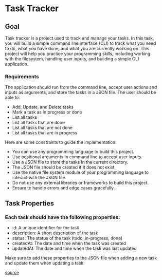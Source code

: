 # Task Tracker

## Goal

Task tracker is a project used to track and manage your tasks. In this task, you will build a simple command line interface (CLI) to track what you need to do, what you have done, and what you are currently working on. This project will help you practice your programming skills, including working with the filesystem, handling user inputs, and building a simple CLI application.

### Requirements

The application should run from the command line, accept user actions and inputs as arguments, and store the tasks in a JSON file. The user should be able to:

* Add, Update, and Delete tasks
* Mark a task as in progress or done
* List all tasks
* List all tasks that are done
* List all tasks that are not done
* List all tasks that are in progress

Here are some constraints to guide the implementation:

* You can use any programming language to build this project.
* Use positional arguments in command line to accept user inputs.
* Use a JSON file to store the tasks in the current directory.
* The JSON file should be created if it does not exist.
* Use the native file system module of your programming language to interact with the JSON file.
* Do not use any external libraries or frameworks to build this project.
* Ensure to handle errors and edge cases gracefully.

## Task Properties

### Each task should have the following properties:

* id: A unique identifier for the task
* description: A short description of the task
* status: The status of the task (todo, in-progress, done)
* createdAt: The date and time when the task was created
* updatedAt: The date and time when the task was last updated

Make sure to add these properties to the JSON file when adding a new task and update them when updating a task.


[source](https://roadmap.sh/projects/task-tracker)